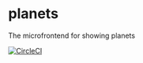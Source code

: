 # planets
The microfrontend for showing planets

[![CircleCI](https://circleci.com/gh/react-microfrontends/planets.svg?style=svg)](https://circleci.com/gh/react-microfrontends/planets)

